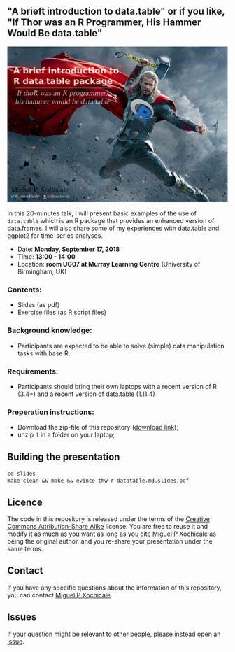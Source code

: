 "A brieft introduction to data.table" or if you like, "If Thor was an R Programmer, His Hammer Would Be data.table"
---

[![title](https://raw.githubusercontent.com/mxochicale/thw-r-datatable/master/slides/images/titlebackground/background.png)](https://raw.githubusercontent.com/mxochicale/thw-r-datatable/master/slides/thw-r-datatable.md.slides.pdf)


In this 20-minutes talk, I will present basic examples of the use of 
`data.table` which is an R package that provides an enhanced version 
of data.frames. I will also share some of my experiences with 
data.table and ggplot2 for time-series analyses.

 - Date: **Monday, September 17, 2018**
 - Time: **13:00 - 14:00** 
 - Location: **room UG07 at Murray Learning Centre** (University of Birmingham, UK)


### Contents:
 - Slides (as pdf)
 - Exercise files (as R script files)

### Background knowledge:
 - Participants are expected to be able to solve (simple) data manipulation tasks with base R.

### Requirements:
 - Participants should bring their own laptops with a recent version of R (3.4+) and a recent version of data.table (1.11.4)

### Preperation instructions:
 - Download the zip-file of this repository ([download link](https://));
 - unzip it in a folder on your laptop;



## Building the presentation
```
cd slides
make clean && make && evince thw-r-datatable.md.slides.pdf
```


## Licence
The code in this repository is released under the terms of 
the [Creative Commons Attribution-Share Alike](http://creativecommons.org/licen`ses/by-sa/4.0/) license.
You are free to reuse it and modify it as much as you want 
as long as you cite [Miguel P Xochicale](https://mxochicale.github.io/) 
as being the original author, and you re-share your presentation 
under the same terms.

## Contact
If you have any specific questions about the information of this repository, 
you can contact [Miguel P Xochicale](http://mxochicale.github.io). 

## Issues
If your question might be relevant to other people, please instead open an 
[issue](https://github.com/mxochicale/thw-r-datatable/issues). 

